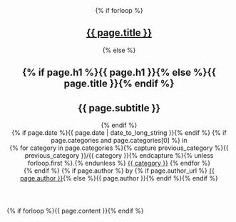 <article>
<header>
  <hgroup>
    {% if forloop %}
    <h1><a href={{ page.url }}>{{ page.title }}</a></h1>
    {% else %}
    <h1>{% if page.h1 %}{{ page.h1 }}{% else %}{{ page.title }}{% endif %}</h1>
    <h2>{{ page.subtitle }}</h2>
    {% endif %}
  </hgroup>
  {% if page.date %}<time pubdate=pubdate datetime={{ page.date | date_to_xmlschema }}>{{ page.date | date_to_long_string }}</time>{% endif %}
  {% if page.categories and page.categories[0] %} in
  <nav>
    {% for category in page.categories %}{% capture previous_category %}{{ previous_category }}/{{ category }}{% endcapture %}{% unless forloop.first %}.{% endunless %}
    <a href="{{ previous_category }}">{{ category }}</a>
    {% endfor %}
  </nav>
  {% endif %}
  {% if page.author %} by {% if page.author_url %} <a href="{{ page.author_url }}">{{ page.author }}</a>{% else %}{{ page.author }}{% endif %}{% endif %}
</header>
{% if forloop %}{{ page.content }}{% endif %}
</article>